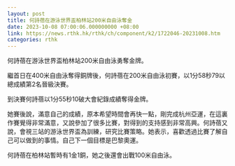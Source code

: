 ```yaml
---
layout: post
title: 何詩蓓在游泳世界盃柏林站200米自由泳奪金
date: 2023-10-08 07:00:06.000000000 +08:00
link: https://news.rthk.hk/rthk/ch/component/k2/1722046-20231008.htm
categories: rthk
---
```


何詩蓓在游泳世界盃柏林站200米自由泳勇奪金牌。

繼首日在400米自由泳奪得銅牌後，何詩蓓在200米自由泳初賽，以1分58秒79以總成績第2名晉級決賽。

到決賽何詩蓓以1分55秒10破大會紀錄成績奪得金牌。

她賽後說，滿意自己的成績，原本希望時間會再快一點，剛完成杭州亞運，在這裏作賽覺得非常滿意，又說參加了很多比賽，對得到的支持感到非常高興。何詩蓓又說，會視三站的游泳世界盃為訓練，研究比賽策略。她表示，喜歡透過比賽了解自己可以做到的事情。自己下一個目標是巴黎奧運。

何詩蓓在柏林站暫時有1金1銅，她之後還會出戰100米自由泳。
